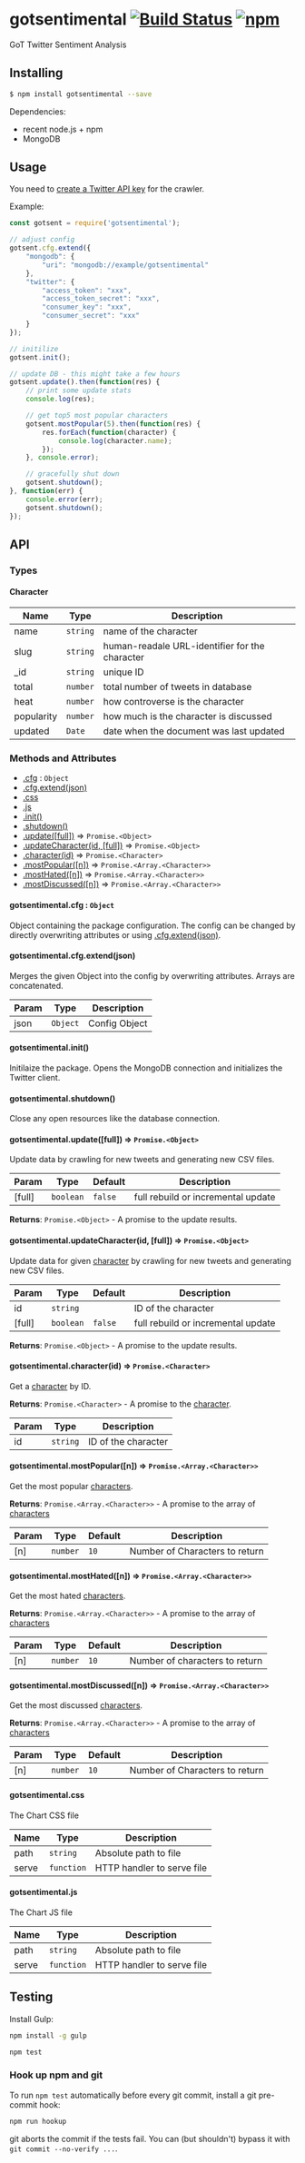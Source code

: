 # gotsentimental [![Build Status](https://travis-ci.org/Rostlab/JS16_ProjectD_Group4.svg?branch=develop)](https://travis-ci.org/Rostlab/JS16_ProjectD_Group4) [![npm](https://img.shields.io/npm/v/gotsentimental.svg)](https://www.npmjs.com/package/gotsentimental)
GoT Twitter Sentiment Analysis

## Installing
```sh
$ npm install gotsentimental --save
```

Dependencies:
- recent node.js + npm
- MongoDB

## Usage
You need to [create a Twitter API key](https://apps.twitter.com/) for the crawler.

Example:
```js
const gotsent = require('gotsentimental');

// adjust config
gotsent.cfg.extend({
    "mongodb": {
        "uri": "mongodb://example/gotsentimental"
    },
    "twitter": {
        "access_token": "xxx",
        "access_token_secret": "xxx",
        "consumer_key": "xxx",
        "consumer_secret": "xxx"
    }
});

// initilize
gotsent.init();

// update DB - this might take a few hours
gotsent.update().then(function(res) {
    // print some update stats
    console.log(res);

    // get top5 most popular characters
    gotsent.mostPopular(5).then(function(res) {
        res.forEach(function(character) {
            console.log(character.name);
        });
    }, console.error);

    // gracefully shut down
    gotsent.shutdown();
}, function(err) {
    console.error(err);
    gotsent.shutdown();
});
```

## API
### Types

#### Character

| Name | Type | Description |
| --- | --- | --- |
| name | <code>string</code> | name of the character |
| slug | <code>string</code> | human-readale URL-identifier for the character |
| _id | <code>string</code> | unique ID |
| total | <code>number</code> | total number of tweets in database |
| heat | <code>number</code> | how controverse is the character |
| popularity | <code>number</code> | how much is the character is discussed |
| updated | <code>Date</code> | date when the document was last updated |

### Methods and Attributes

* [.cfg](#gotsentimental.cfg) : <code>Object</code>
* [.cfg.extend(json)](#gotsentimental.cfg.extend)
* [.css](#gotsentimental.css)
* [.js](#gotsentimental.js)
* [.init()](#gotsentimental.init)
* [.shutdown()](#gotsentimental.shutdown)
* [.update([full])](#gotsentimental.update) ⇒ <code>Promise.&lt;Object&gt;</code>
* [.updateCharacter(id, [full])](#gotsentimental.updateCharacter) ⇒ <code>Promise.&lt;Object&gt;</code>
* [.character(id)](#gotsentimental.character) ⇒ <code>Promise.&lt;Character&gt;</code>
* [.mostPopular([n])](#gotsentimental.mostPopular) ⇒ <code>Promise.&lt;Array.&lt;Character&gt;&gt;</code>
* [.mostHated([n])](#gotsentimental.mostHated) ⇒ <code>Promise.&lt;Array.&lt;Character&gt;&gt;</code>
* [.mostDiscussed([n])](#gotsentimental.mostDiscussed) ⇒ <code>Promise.&lt;Array.&lt;Character&gt;&gt;</code>

<a name="gotsentimental.cfg"></a>
#### gotsentimental.cfg : <code>Object</code>
Object containing the package configuration.
The config can be changed by directly overwriting attributes or using
[.cfg.extend(json)](#gotsentimental.cfg.extend).

<a name="gotsentimental.cfg.extend"></a>
#### gotsentimental.cfg.extend(json)
Merges the given Object into the config by overwriting attributes. Arrays are concatenated.

| Param | Type | Description |
| --- | --- | --- |
| json | <code>Object</code> | Config Object |

<a name="gotsentimental.init"></a>
#### gotsentimental.init()
Initilaize the package.
Opens the MongoDB connection and initializes the Twitter client.


<a name="gotsentimental.shutdown"></a>
#### gotsentimental.shutdown()
Close any open resources like the database connection.


<a name="gotsentimental.update"></a>
#### gotsentimental.update([full]) ⇒ <code>Promise.&lt;Object&gt;</code>
Update data by crawling for new tweets and generating new CSV files.

| Param | Type | Default | Description |
| --- | --- | --- | --- |
| [full] | <code>boolean</code> | <code>false</code> | full rebuild or incremental update |

**Returns**: <code>Promise.&lt;Object&gt;</code> - A promise to the update results.

<a name="gotsentimental.updateCharacter"></a>
#### gotsentimental.updateCharacter(id, [full]) ⇒ <code>Promise.&lt;Object&gt;</code>
Update data for given [character](#character) by crawling for new tweets and generating
new CSV files.

| Param | Type | Default | Description |
| --- | --- | --- | --- |
| id | <code>string</code> |  | ID of the character |
| [full] | <code>boolean</code> | <code>false</code> | full rebuild or incremental update |

**Returns**: <code>Promise.&lt;Object&gt;</code> - A promise to the update results.

<a name="gotsentimental.character"></a>
#### gotsentimental.character(id) ⇒ <code>Promise.&lt;Character&gt;</code>
Get a [character](#character) by ID.

**Returns**: <code>Promise.&lt;Character&gt;</code> - A promise to the [character](#character).

| Param | Type | Description |
| --- | --- | --- |
| id | <code>string</code> | ID of the character |

<a name="gotsentimental.mostPopular"></a>
#### gotsentimental.mostPopular([n]) ⇒ <code>Promise.&lt;Array.&lt;Character&gt;&gt;</code>
Get the most popular [characters](#character).

**Returns**: <code>Promise.&lt;Array.&lt;Character&gt;&gt;</code> - A promise to the array of [characters](#character)

| Param | Type | Default | Description |
| --- | --- | --- | --- |
| [n] | <code>number</code> | <code>10</code> | Number of Characters to return |

<a name="gotsentimental.mostHated"></a>
#### gotsentimental.mostHated([n]) ⇒ <code>Promise.&lt;Array.&lt;Character&gt;&gt;</code>
Get the most hated [characters](#character).

**Returns**: <code>Promise.&lt;Array.&lt;Character&gt;&gt;</code> - A promise to the array of [characters](#character)

| Param | Type | Default | Description |
| --- | --- | --- | --- |
| [n] | <code>number</code> | <code>10</code> | Number of characters to return |

<a name="gotsentimental.mostDiscussed"></a>
#### gotsentimental.mostDiscussed([n]) ⇒ <code>Promise.&lt;Array.&lt;Character&gt;&gt;</code>
Get the most discussed [characters](#character).

**Returns**: <code>Promise.&lt;Array.&lt;Character&gt;&gt;</code> - A promise to the array of [characters](#character)

| Param | Type | Default | Description |
| --- | --- | --- | --- |
| [n] | <code>number</code> | <code>10</code> | Number of Characters to return |

<a name="gotsentimental.css"></a>
#### gotsentimental.css
The Chart CSS file

| Name | Type | Description |
| --- | --- | --- |
| path | <code>string</code> | Absolute path to file |
| serve | <code>function</code> | HTTP handler to serve file |

<a name="gotsentimental.js"></a>
#### gotsentimental.js
The Chart JS file

| Name | Type | Description |
| --- | --- | --- |
| path | <code>string</code> | Absolute path to file |
| serve | <code>function</code> | HTTP handler to serve file |

## Testing
Install Gulp:
```sh
npm install -g gulp
```

```sh
npm test
```

### Hook up npm and git
To run `npm test` automatically before every git commit, install a git pre-commit hook:

```sh
npm run hookup
```

git aborts the commit if the tests fail. You can (but shouldn't) bypass it with `git commit --no-verify ...`.
